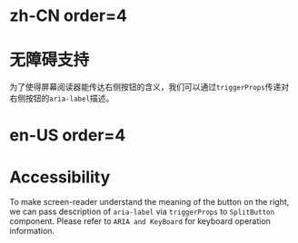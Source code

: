 # zh-CN order=4

# 无障碍支持

为了使得屏幕阅读器能传达右侧按钮的含义，我们可以通过`triggerProps`传递对右侧按钮的`aria-label`描述。

# en-US order=4

# Accessibility

To make screen-reader understand the meaning of the button on the right, we can pass description of `aria-label` via `triggerProps` to `SplitButton` component. Please refer to `ARIA and KeyBoard` for keyboard operation information.
